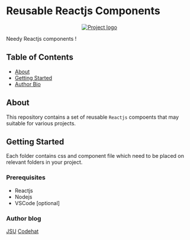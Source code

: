 # Reusable Reactjs Components
<p align="center">
  <a href="" rel="noopener">
 <img src="https://source.unsplash.com/random/900x600/?ui/" alt="Project logo"></a>
</p>
Needy Reactjs components !

## Table of Contents

- [About](#about)
- [Getting Started](#getting_started)
- [Author Bio](#about1)

## About <a name = "about"></a>

This repository contains a set of reusable `Reactjs` compoents that may suitable for various projects.

## Getting Started <a name = "getting_started"></a>

Each folder contains css and component file which need to be placed on relevant folders in your project.

### Prerequisites 

- Reactjs
- Nodejs
- VSCode [optional]

### Author blog  <a name = "about1"></a>

[JSU](http://javascriptsu.wordpress.com)
[Codehat](http://codehat.vercel.app)
